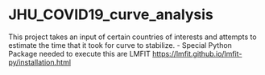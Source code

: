 # JHU_COVID19_curve_analysis
This project takes an input of certain countries of interests and attempts to estimate the time that it took for curve to stabilize.  -
Special Python Package needed to execute this are LMFIT https://lmfit.github.io/lmfit-py/installation.html

